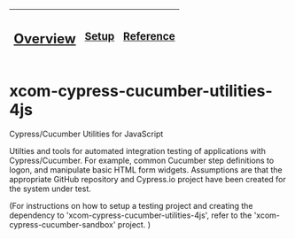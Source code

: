 

| <h2>[Overview](README.md)</h2> | <h3>[Setup](.misc/readme/README_Setup.md)</h3> | <h3>[Reference](.misc/readme/README_Reference.md)</h3> |
|---|---|---|


# xcom-cypress-cucumber-utilities-4js

Cypress/Cucumber Utilities for JavaScript

Utilties and tools for automated integration testing of applications with Cypress/Cucumber.  For example, common Cucumber step definitions to logon, and manipulate basic HTML form widgets.  Assumptions are that the appropriate GitHub repository and Cypress.io project have been created for the system under test.

(For instructions on how to setup a testing project and creating the dependency to 'xcom-cypress-cucumber-utilities-4js', refer to the 'xcom-cypress-cucumber-sandbox' project. )

